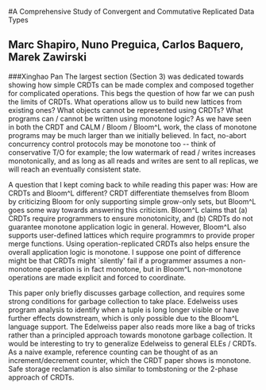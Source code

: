 #A Comprehensive Study of Convergent and Commutative Replicated Data Types
## Marc Shapiro, Nuno Preguica, Carlos Baquero, Marek Zawirski

###Xinghao Pan
The largest section (Section 3) was dedicated towards showing how simple CRDTs can be made complex and composed together for complicated operations.
This begs the question of how far we can push the limits of CRDTs.
What operations allow us to build new lattices from existing ones?
What objects cannot be represented using CRDTs?
What programs can / cannot be written using monotone logic?
As we have seen in both the CRDT and CALM / Bloom / Bloom^L work, the class of monotone programs may be much larger than we initially believed.
In fact, no-abort concurrency control protocols may be monotone too -- think of conservative T/O for example; the low watermark of read / writes increases monotonically, and as long as all reads and writes are sent to all replicas, we will reach an eventually consistent state.

A question that I kept coming back to while reading this paper was: How are CRDTs and Bloom^L different?
CRDT differentiate themselves from Bloom by criticizing Bloom for only supporting simple grow-only sets, but Bloom^L goes some way towards answering this criticism.
Bloom^L claims that (a) CRDTs require programmers to ensure monotonicity, and (b) CRDTs do not guarantee monotone application logic in general.
However, Bloom^L also supports user-defined lattices which require programmrs to provide proper merge functions.
Using operation-replicated CRDTs also helps ensure the overall application logic is monotone.
I suppose one point of difference might be that CRDTs might `silently' fail if a programmer assumes a non-monotone operation is in fact monotone, but in Bloom^L non-monotone operations are made explicit and forced to coordinate.

This paper only briefly discusses garbage collection, and requires some strong conditions for garbage collection to take place.
Edelweiss uses program analysis to identify when a tuple is long longer visible or have further effects downstream, which is only possible due to the Bloom^L language support.
The Edelweiss paper also reads more like a bag of tricks rather than a principled approach towards monotone garbage collection.
It would be interesting to try to generalize Edelweiss to general ELEs / CRDTs.
As a naive example, reference counting can be thought of as an increment/decrement counter, which the CRDT paper shows is monotone.
Safe storage reclamation is also similar to tombstoning or the 2-phase approach of CRDTs.
